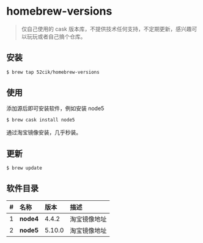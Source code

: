 # homebrew-versions

> 仅自己使用的 cask 版本库，不提供技术任何支持，不定期更新，感兴趣可以玩玩或者自己搞个仓库。


## 安装

``` sh
$ brew tap 52cik/homebrew-versions
```


## 使用

添加源后即可安装软件，例如安装 node5

``` sh
$ brew cask install node5
```

通过淘宝镜像安装，几乎秒装。


## 更新

``` sh
$ brew update
```


## 软件目录

\# | 名称 | 版本 | 描述
:-- | :-- | :-- | :--
1 | **node4** | 4.4.2 | 淘宝镜像地址
2 | **node5** | 5.10.0 | 淘宝镜像地址
